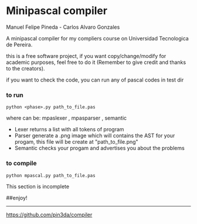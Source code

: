 Minipascal compiler
===================

Manuel Felipe Pineda -
Carlos Alvaro Gonzales

A minipascal compiler for my compliers course on Universidad Tecnologica de Pereira.

this is a free software project, if you want copy/change/modify for academic purposes, feel free to do it (Remember to give credit and thanks to the creators).

if you want to check the code, you can run any of pascal codes in test dir

### to run
    
    python <phase>.py path_to_file.pas

where <phase> can be: mpaslexer , mpasparser , semantic


- Lexer returns a list with all tokens of program
- Parser generate a .png image which will contains the AST for your progam, this file will be create at "path_to_file.png"
- Semantic checks your progam and advertises you about the problems

### to compile

    python mpascal.py path_to_file.pas

This section is incomplete

##enjoy!


_________
https://github.com/pin3da/compiler
